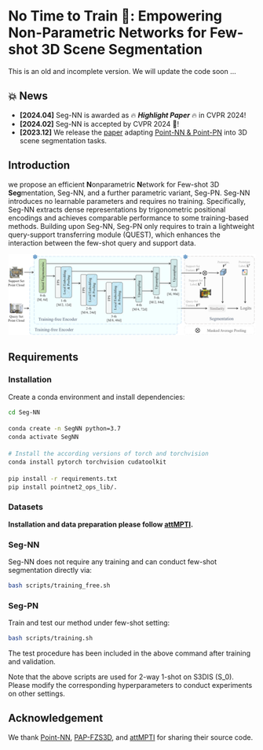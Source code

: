 # No Time to Train 🚀: Empowering Non-Parametric Networks for Few-shot 3D Scene Segmentation

This is an old and incomplete version. We will update the code soon ... 

## 💥 News

- **[2024.04]** Seg-NN is awarded as 🔥 ***Highlight Paper*** 🔥 in CVPR 2024!
- **[2024.02]** Seg-NN is accepted by CVPR 2024 🎉!
- **[2023.12]** We release the [paper](https://arxiv.org/pdf/2404.04050.pdf) adapting [Point-NN & Point-PN](https://github.com/ZrrSkywalker/Point-NN) into 3D scene segmentation tasks.

## Introduction
we propose an efficient **N**onparametric **N**etwork for Few-shot 3D **Seg**mentation, Seg-NN, and a further parametric variant, Seg-PN. Seg-NN introduces no learnable parameters and requires no training. Specifically, Seg-NN extracts dense representations by trigonometric positional encodings and achieves comparable performance to some training-based methods. Building upon Seg-NN, Seg-PN only requires to train a lightweight query-support transferring module (QUEST), which enhances the interaction between the few-shot query and support data.

![framework](framework3d.png)


## Requirements
### Installation
Create a conda environment and install dependencies:
```bash
cd Seg-NN 

conda create -n SegNN python=3.7
conda activate SegNN

# Install the according versions of torch and torchvision
conda install pytorch torchvision cudatoolkit

pip install -r requirements.txt
pip install pointnet2_ops_lib/.
```

### Datasets

**Installation and data preparation please follow [attMPTI](https://github.com/Na-Z/attMPTI).**



### Seg-NN 

Seg-NN does not require any training and can conduct few-shot segmentation directly via:

```bash
bash scripts/training_free.sh
```

### Seg-PN 

Train and test our method under few-shot setting:

```bash
bash scripts/training.sh
```

The test procedure has been included in the above command after training and validation.


Note that the above scripts are used for 2-way 1-shot on S3DIS (S_0). Please modify the corresponding hyperparameters to conduct experiments on other settings. 



## Acknowledgement
We thank [Point-NN](https://github.com/ZrrSkywalker/Point-NN/tree/main), [PAP-FZS3D](https://github.com/heshuting555/PAP-FZS3D), and [attMPTI](https://github.com/Na-Z/attMPTI) for sharing their source code.
